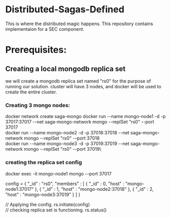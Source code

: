 # Distributed-Sagas-Defined
This is where the distributed magic happens.
This repository contains implementaion for a SEC component.

# Prerequisites:
## Creating a local mongodb replica set
we will create a mongodb replica set named "rs0" for the purpose of running our solution.
cluster will have 3 nodes, and docker will be used to create the entire cluster.

### Creating 3 mongo nodes:
docker network create saga-mongo
docker run --name mongo-node1 -d -p 37017:37017 --net saga-mongo-network mongo --replSet "rs0" --port 37017\
docker run --name mongo-node2 -d -p 37018:37018 --net saga-mongo-network mongo --replSet "rs0" --port 37018\
docker run --name mongo-node3 -d -p 37019:37019 --net saga-mongo-network mongo --replSet "rs0" --port 37019\

### creating the replica set config
docker exec -it mongo-node1 mongo --port 37017

config = {
      "_id" : "rs0",
      "members" : [
          {
              "_id" : 0,
              "host" : "mongo-node1:37017"
          },
          {
              "_id" : 1,
              "host" : "mongo-node2:37018"
          },
          {
              "_id" : 2,
              "host" : "mongo-node3:37019"
          }
      ]
  }
  
// Applying the config.
rs.initiate(config)\
// checking replica set is functioning.
rs.status()

